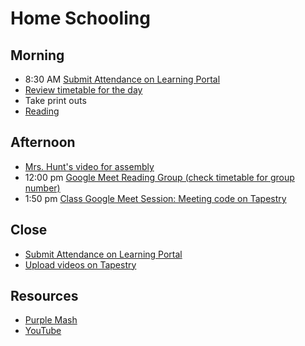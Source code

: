 # Home Schooling

## Morning

* 8:30 AM [Submit Attendance on Learning Portal](https://sites.google.com/a/sthelenscollege.com/home/reception1-learning-portal)
* [Review timetable for the day](https://sites.google.com/a/sthelenscollege.com/home/reception1-learning-portal/home-learning)
* Take print outs 
* [Reading](https://www.activelearnprimary.co.uk/home#)

## Afternoon
* [Mrs. Hunt's video for assembly](https://drive.google.com/drive/folders/1t98XAya0u83iX_vf7oJ-uDw3c2c7TzdY)
* 12:00 pm [Google Meet Reading Group (check timetable for group number) ](https://meet.google.com/)
* 1:50 pm [Class Google Meet Session: Meeting code on Tapestry](https://meet.google.com/)

## Close
* [Submit Attendance on Learning Portal](https://sites.google.com/a/sthelenscollege.com/home/reception1-learning-portal)
* [Upload videos on Tapestry](https://tapestryjournal.com/)

## Resources
* [Purple Mash](https://www.purplemash.com/sch/sthelenscollege)
* [YouTube](https://www.youtube.com/)
